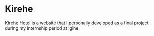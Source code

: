 # Kirehe
Kirehe Hotel is a website that I personally developed as a final project during my internship period at Igihe. 
